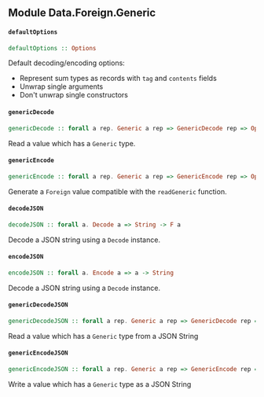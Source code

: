 ## Module Data.Foreign.Generic

#### `defaultOptions`

``` purescript
defaultOptions :: Options
```

Default decoding/encoding options:

- Represent sum types as records with `tag` and `contents` fields
- Unwrap single arguments
- Don't unwrap single constructors

#### `genericDecode`

``` purescript
genericDecode :: forall a rep. Generic a rep => GenericDecode rep => Options -> Foreign -> F a
```

Read a value which has a `Generic` type.

#### `genericEncode`

``` purescript
genericEncode :: forall a rep. Generic a rep => GenericEncode rep => Options -> a -> Foreign
```

Generate a `Foreign` value compatible with the `readGeneric` function.

#### `decodeJSON`

``` purescript
decodeJSON :: forall a. Decode a => String -> F a
```

Decode a JSON string using a `Decode` instance.

#### `encodeJSON`

``` purescript
encodeJSON :: forall a. Encode a => a -> String
```

Decode a JSON string using a `Decode` instance.

#### `genericDecodeJSON`

``` purescript
genericDecodeJSON :: forall a rep. Generic a rep => GenericDecode rep => Options -> String -> F a
```

Read a value which has a `Generic` type from a JSON String

#### `genericEncodeJSON`

``` purescript
genericEncodeJSON :: forall a rep. Generic a rep => GenericEncode rep => Options -> a -> String
```

Write a value which has a `Generic` type as a JSON String


